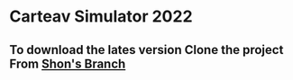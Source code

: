 # Carteav Simulator 2022 

## To download the lates version Clone the project From [Shon's Branch](tree/shon_simulator.exe)

